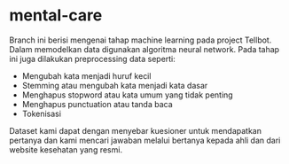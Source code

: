 # mental-care

Branch ini berisi mengenai tahap machine learning pada project Tellbot. Dalam memodelkan data digunakan algoritma neural network. 
Pada tahap ini juga dilakukan preprocessing data seperti:
- Mengubah kata menjadi huruf kecil
- Stemming atau mengubah kata menjadi kata dasar
- Menghapus stopword atau kata umum yang tidak penting
- Menghapus punctuation atau tanda baca
- Tokenisasi

Dataset kami dapat dengan menyebar kuesioner untuk mendapatkan pertanya dan kami mencari jawaban melalui bertanya kepada ahli dan dari website kesehatan yang resmi.
